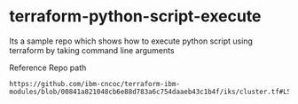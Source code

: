 # terraform-python-script-execute
Its a sample repo which shows how to execute python script using terraform by taking command line arguments

Reference Repo path 
```
https://github.com/ibm-cncoc/terraform-ibm-modules/blob/00841a821048cb6e88d783a6c754daaeb43c1b4f/iks/cluster.tf#L55

```
